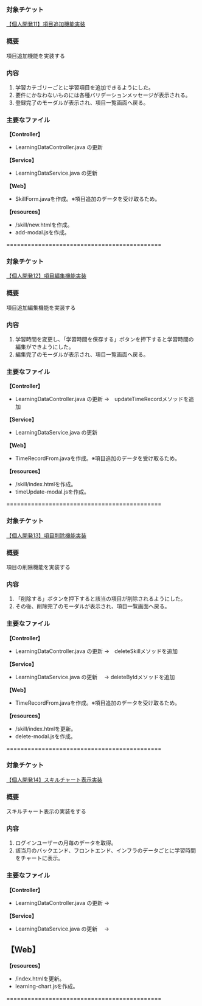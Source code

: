 ### 対象チケット
[【個人開発11】項目追加機能実装
](https://prum.backlog.com/view/PRUM_ACADEMY-5522) 

### 概要
項目追加機能を実装する

### 内容
1. 学習カテゴリーごとに学習項目を追加できるようにした。
2. 要件にかなわないものには各種バリデーションメッセージが表示される。
3. 登録完了のモーダルが表示され、項目一覧画面へ戻る。

### 主要なファイル
**【Controller】**
- LearningDataController.java の更新

**【Service】**
- LearningDataService.java の更新

**【Web】**
- SkillForm.javaを作成。※項目追加のデータを受け取るため。

**【resources】**
- /skill/new.htmlを作成。
- add-modal.jsを作成。

============================================

### 対象チケット
[【個人開発12】項目編集機能実装
](https://prum.backlog.com/view/PRUM_ACADEMY-5523) 

### 概要
項目追加編集機能を実装する

### 内容
1. 学習時間を変更し、「学習時間を保存する」ボタンを押下すると学習時間の編集ができようにした。
2. 編集完了のモーダルが表示され、項目一覧画面へ戻る。

### 主要なファイル
**【Controller】**
- LearningDataController.java の更新
→　updateTimeRecordメソッドを追加

**【Service】**
- LearningDataService.java の更新

**【Web】**
- TimeRecordFrom.javaを作成。※項目追加のデータを受け取るため。

**【resources】**
- /skill/index.htmlを作成。
- timeUpdate-modal.jsを作成。


============================================

### 対象チケット
[【個人開発13】項目削除機能実装
](https://prum.backlog.com/view/PRUM_ACADEMY-5524) 

### 概要
項目の削除機能を実装する

### 内容
1. 「削除する」ボタンを押下すると該当の項目が削除されるようにした。
2. その後、削除完了のモーダルが表示され、項目一覧画面へ戻る。

### 主要なファイル
**【Controller】**
- LearningDataController.java の更新
→　deleteSkillメソッドを追加

**【Service】**
- LearningDataService.java の更新　 
→ deleteByIdメソッドを追加

**【Web】**
- TimeRecordFrom.javaを作成。※項目追加のデータを受け取るため。

**【resources】**
- /skill/index.htmlを更新。
- delete-modal.jsを作成。


============================================


### 対象チケット
[【個人開発14】スキルチャート表示実装
](https://prum.backlog.com/view/PRUM_ACADEMY-5525) 

### 概要
スキルチャート表示の実装をする

### 内容
1. ログインユーザーの月毎のデータを取得。
2. 該当月のバックエンド、フロントエンド、インフラのデータごとに学習時間をチャートに表示。

### 主要なファイル
**【Controller】**
- LearningDataController.java の更新
→　

**【Service】**
- LearningDataService.java の更新　 
→ 

**【Web】**
- 

**【resources】**
- /index.htmlを更新。
- learning-chart.jsを作成。


============================================
